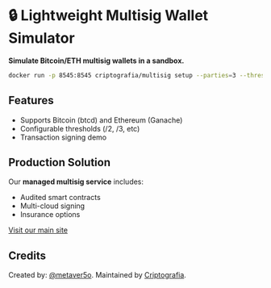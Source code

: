 # 🔒 Lightweight Multisig Wallet Simulator
**Simulate Bitcoin/ETH multisig wallets in a sandbox.**

```bash
docker run -p 8545:8545 criptografia/multisig setup --parties=3 --threshold=2
```

##  Features
- Supports Bitcoin (btcd) and Ethereum (Ganache)
- Configurable thresholds (/2, /3, etc)
- Transaction signing demo

## Production Solution
Our **managed multisig service** includes:
- Audited smart contracts
- Multi-cloud signing
- Insurance options

[Visit our main site](https://criptografia.app/)

## Credits
Created by: [@metaver5o](https://github.com/metaver5o). Maintained by [Criptografia](https://criptografia.app).

